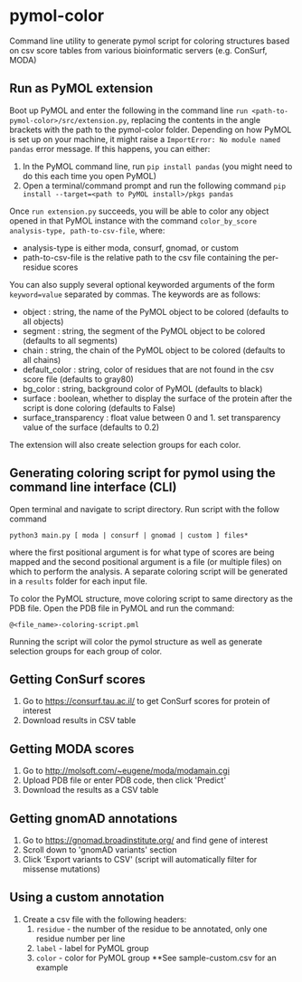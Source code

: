 # pymol-color
Command line utility to generate pymol script for coloring structures based on csv score tables from various bioinformatic servers (e.g. ConSurf, MODA)

## Run as PyMOL extension
Boot up PyMOL and enter the following in the command line `run <path-to-pymol-color>/src/extension.py`, replacing the contents in the angle brackets with the path to the pymol-color folder. Depending on how PyMOL is set up on your machine, it might raise a `ImportError: No module named pandas` error message. If this happens, you can either:
1. In the PyMOL command line, run `pip install pandas` (you might need to do this each time you open PyMOL)
2. Open a terminal/command prompt and run the following command `pip install --target=<path to PyMOL install>/pkgs pandas`

Once `run extension.py` succeeds, you will be able to color any object opened in that PyMOL instance with the command `color_by_score analysis-type, path-to-csv-file`, where:
* analysis-type is either moda, consurf, gnomad, or custom
* path-to-csv-file is the relative path to the csv file containing the per-residue scores

You can also supply several optional keyworded arguments of the form `keyword=value` separated by commas. The keywords are as follows:
* object : string, the name of the PyMOL object to be colored (defaults to all objects)
* segment : string, the segment of the PyMOL object to be colored (defaults to all segments)
* chain : string, the chain of the PyMOL object to be colored (defaults to all chains)
* default_color : string, color of residues that are not found in the csv score file (defaults to gray80)
* bg_color : string, background color of PyMOL (defaults to black)
* surface : boolean, whether to display the surface of the protein after the script is done coloring (defaults to False)
* surface_transparency : float value between 0 and 1. set transparency value of the surface (defaults to 0.2)

The extension will also create selection groups for each color.

## Generating coloring script for pymol using the command line interface (CLI)
Open terminal and navigate to script directory. Run script with the follow command

`python3 main.py [ moda | consurf | gnomad | custom ] files*`

where the first positional argument is for what type of scores are being mapped and the second positional argument is a file (or multiple files) on which to perform the analysis. A separate coloring script will be generated in a `results` folder for each input file.

To color the PyMOL structure, move coloring script to same directory as the PDB file. Open the PDB file in PyMOL and run the command:

`@<file_name>-coloring-script.pml`

Running the script will color the pymol structure as well as generate selection groups for each group of color.

## Getting ConSurf scores
1. Go to https://consurf.tau.ac.il/ to get ConSurf scores for protein of interest
2. Download results in CSV table

## Getting MODA scores
1. Go to http://molsoft.com/~eugene/moda/modamain.cgi
2. Upload PDB file or enter PDB code, then click 'Predict'
3. Download the results as a CSV table

## Getting gnomAD annotations
1. Go to https://gnomad.broadinstitute.org/ and find gene of interest
2. Scroll down to 'gnomAD variants' section
3. Click 'Export variants to CSV' (script will automatically filter for missense mutations)

## Using a custom annotation
1. Create a csv file with the following headers:
    1. `residue` - the number of the residue to be annotated, only one residue number per line
    2. `label` - label for PyMOL group
    3. `color` - color for PyMOL group
**See sample-custom.csv for an example